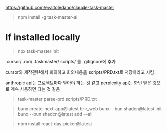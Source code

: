 https://github.com/eyaltoledano/claude-task-master
> npm install -g task-master-ai
# If installed locally
> npx task-master init

.cursor/
.roo/
.taskmaster/
scripts/
를 .gitignore에 추가

cursor와 제작관련해서 회의하고 회의내용을 scripts/PRD.txt로 저장하라고 시킴

anthropic api는 프로젝트마다 받아야 하는 것 같고
perplexity api는 한번 받은 것으로 계속 사용하면 되는 것 같음

> task-master parse-prd scripts/PRD.txt



> bunx create-next-app@latest bnr_web
> bunx --bun shadcn@latest init 
> bunx --bun shadcn@latest add --all

> npm install react-day-picker@latest
